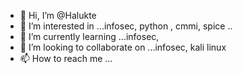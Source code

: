 - 👋 Hi, I’m @Halukte
- 👀 I’m interested in ...infosec, python , cmmi, spice ..
- 🌱 I’m currently learning ...infosec, 
- 💞️ I’m looking to collaborate on ...infosec, kali linux
- 📫 How to reach me ... 

<!---
Halukte/Halukte is a ✨ special ✨ repository because its `README.md` (this file) appears on your GitHub profile.
You can click the Preview link to take a look at your changes.
--->
